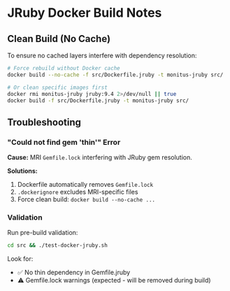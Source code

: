 # JRuby Docker Build Notes

## Clean Build (No Cache)

To ensure no cached layers interfere with dependency resolution:

```bash
# Force rebuild without Docker cache
docker build --no-cache -f src/Dockerfile.jruby -t monitus-jruby src/

# Or clean specific images first  
docker rmi monitus-jruby jruby:9.4 2>/dev/null || true
docker build -f src/Dockerfile.jruby -t monitus-jruby src/
```

## Troubleshooting

### "Could not find gem 'thin'" Error

**Cause:** MRI `Gemfile.lock` interfering with JRuby gem resolution.

**Solutions:**
1. Dockerfile automatically removes `Gemfile.lock` 
2. `.dockerignore` excludes MRI-specific files
3. Force clean build: `docker build --no-cache ...`

### Validation

Run pre-build validation:
```bash
cd src && ./test-docker-jruby.sh
```

Look for:
- ✅ No thin dependency in Gemfile.jruby
- ⚠️ Gemfile.lock warnings (expected - will be removed during build)
